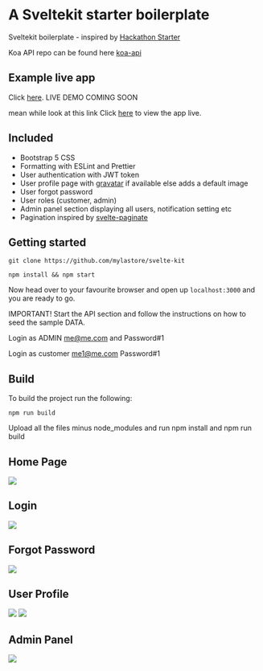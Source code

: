 # A Sveltekit starter boilerplate

Sveltekit boilerplate - inspired by [Hackathon Starter](https://hackathon-starter.walcony.com)

Koa API repo can be found here [koa-api](https://github.com/mylastore/koa-blog-api)

## Example live app
Click [here](https://sveltekit.mylastore.com/). LIVE DEMO COMING SOON 

mean while look at this link
Click [here](https://mylastore.com/) to view the app live.

## Included

- Bootstrap 5 CSS
- Formatting with ESLint and Prettier
- User authentication with JWT token
- User profile page with [gravatar](https://en.gravatar.com/) if available else adds a default image
- User forgot password
- User roles (customer, admin)
- Admin panel section displaying all users, notification setting etc
- Pagination inspired by [svelte-paginate](https://github.com/TahaSh/svelte-paginate#readme)

## Getting started

    git clone https://github.com/mylastore/svelte-kit

    npm install && npm start

Now head over to your favourite browser and open up `localhost:3000` and you are ready to go.

IMPORTANT! Start the API section and follow the instructions on how to seed the sample DATA.

Login as ADMIN me@me.com and Password#1

Login as customer me1@me.com Password#1


## Build

To build the project run the following:

    npm run build

Upload all the files minus node_modules and run npm install and npm run build



## Home Page
![](https://i.imgur.com/3wVdJZE.jpg)

## Login
![](https://i.imgur.com/N4Jgn2N.jpg)

## Forgot Password
![](https://i.imgur.com/PbjA4Sr.jpg)

## User Profile
![](https://i.imgur.com/pTKFMWz.jpg)
![](https://i.imgur.com/dP7FMia.jpg)

## Admin Panel
![](https://i.imgur.com/tRW0JQ2.png)
